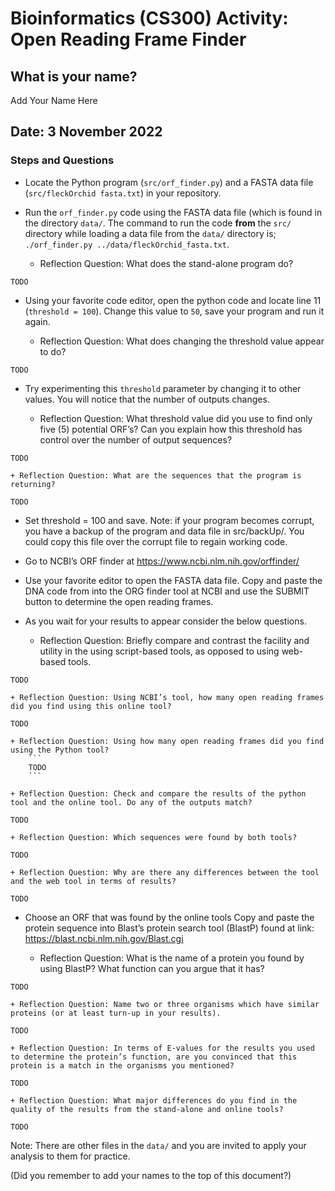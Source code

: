 # Bioinformatics (CS300) Activity: Open Reading Frame Finder

## What is your name?

Add Your Name Here

## Date: 3 November 2022

### Steps and Questions

* Locate the Python program (`src/orf_finder.py`) and a FASTA data file (`src/fleckOrchid fasta.txt`) in your repository.

* Run the `orf_finder.py` code using the FASTA data file (which is found in the directory `data/`. The command to run the code __from__ the `src/` directory while loading a data file from the `data/` directory is; `./orf_finder.py ../data/fleckOrchid_fasta.txt`.

    + Reflection Question:  What does the stand-alone program do?

```
TODO
```

* Using your favorite code editor, open the python code and locate line 11 (`threshold = 100`). Change this value to `50`, save your program and run it again.

    + Reflection Question: What does changing the threshold value appear to do?

```
TODO
```

* Try experimenting this `threshold` parameter by changing it  to other values. You will notice that the number of outputs changes.

    + Reflection Question: What threshold value did you use to find only five (5) potential ORF’s? Can you explain how this threshold has control over the number of output sequences?

```
TODO
```

    + Reflection Question: What are the sequences that the program is returning?

```
TODO
```

* Set threshold = 100 and save. Note: if your program becomes corrupt, you have a backup of the program and data file in src/backUp/. You could copy this file over the corrupt file to regain working code.

* Go to NCBI’s ORF finder at https://www.ncbi.nlm.nih.gov/orffinder/

* Use your favorite editor to open the FASTA data file. Copy and paste the DNA code from into the ORG finder tool at NCBI and use the SUBMIT button to determine the open reading frames.

* As you wait for your results to appear consider the below questions.

    + Reflection Question: Briefly compare and contrast the facility and utility in the using script-based tools, as opposed to using web-based tools.

```
TODO
```

    + Reflection Question: Using NCBI’s tool, how many open reading frames did you find using this online tool?

```
TODO
```

    + Reflection Question: Using how many open reading frames did you find using the Python tool?
		```
		TODO
		```

    + Reflection Question: Check and compare the results of the python tool and the online tool. Do any of the outputs match?

```
TODO
```

    + Reflection Question: Which sequences were found by both tools?

```
TODO
```

    + Reflection Question: Why are there any differences between the tool and the web tool in terms of results?

```
TODO
```

* Choose an ORF that was found by the online tools Copy and paste the protein sequence into Blast’s protein search tool (BlastP) found at link: https://blast.ncbi.nlm.nih.gov/Blast.cgi

    + Reflection Question: What is the name of a protein you found by using BlastP? What function can you argue that it has?

```
TODO
```

    + Reflection Question: Name two or three organisms which have similar proteins (or at least turn-up in your results).

```
TODO
```

    + Reflection Question: In terms of E-values for the results you used to determine the protein’s function, are you convinced that this protein is a match in the organisms you mentioned?

```
TODO
```

    + Reflection Question: What major differences do you find in the quality of the results from the stand-alone and online tools?

```
TODO
```

Note: There are other files in the `data/` and you are invited to apply your analysis to them for practice.

(Did you remember to add your names to the top of this document?)
